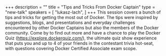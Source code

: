 +++
description = ""
title = "Tips and Tricks From Docker Captain"
type = "new-talk"
speakers = [
        "lukasz-lach",
]
+++
This session covers a bunch of tips and tricks for getting the most out of Docker. The tips were inspired by suggestions, blogs, and presentations and everyday challenges encountered by other Docker Captains but also the members of the Docker community. Come by to find out more and have a chance to play the Docker Quiz (https://explore.dockerquiz.com/), the ultimate quiz show experience that puts you and up to 4 of your friends in the contestant trivia hot-seat, with questions covering Docker Certified Associate exam scope.